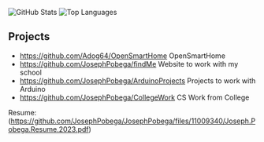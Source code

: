 ![GitHub Stats](https://github-readme-stats.vercel.app/api?username=JosephPobega&show_icons=true&count_private=true&line_height=40&theme=github_dark)
![Top Languages](https://github-readme-stats.vercel.app/api/top-langs/?username=JosephPobega&cache_seconds=1800&hide=python&theme=github_dark)

## Projects

* https://github.com/Adog64/OpenSmartHome OpenSmartHome 
* https://github.com/JosephPobega/findMe Website to work with my school 
* https://github.com/JosephPobega/ArduinoProjects Projects to work with Arduino 
* https://github.com/JosephPobega/CollegeWork CS Work from College

Resume: (https://github.com/JosephPobega/JosephPobega/files/11009340/Joseph.Pobega.Resume.2023.pdf)

